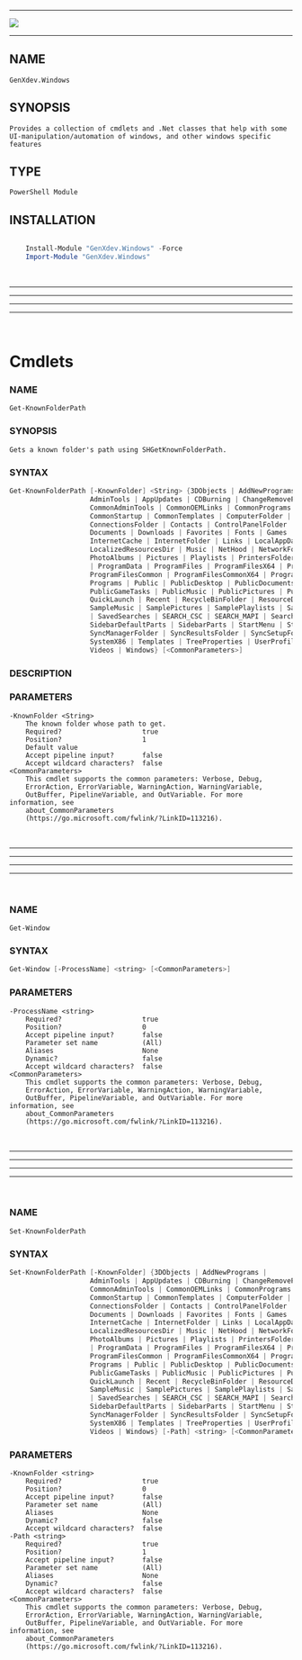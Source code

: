 ﻿<hr/>

![](https://genxdev.net/Powershell.jpg)

<hr/>

## NAME
    GenXdev.Windows

## SYNOPSIS
    Provides a collection of cmdlets and .Net classes that help with some UI-manipulation/automation of windows, and other windows specific features

## TYPE
    PowerShell Module
## INSTALLATION
````Powershell

    Install-Module "GenXdev.Windows" -Force
    Import-Module "GenXdev.Windows"

````

<br/><hr/><hr/><hr/><hr/><br/>

# Cmdlets
### NAME
    Get-KnownFolderPath
### SYNOPSIS
    Gets a known folder's path using SHGetKnownFolderPath.
### SYNTAX
````PowerShell
Get-KnownFolderPath [-KnownFolder] <String> {3DObjects | AddNewPrograms |
                    AdminTools | AppUpdates | CDBurning | ChangeRemovePrograms |
                    CommonAdminTools | CommonOEMLinks | CommonPrograms | CommonStartMenu |
                    CommonStartup | CommonTemplates | ComputerFolder | ConflictFolder |
                    ConnectionsFolder | Contacts | ControlPanelFolder | Cookies | Desktop |
                    Documents | Downloads | Favorites | Fonts | Games | GameTasks | History |
                    InternetCache | InternetFolder | Links | LocalAppData | LocalAppDataLow |
                    LocalizedResourcesDir | Music | NetHood | NetworkFolder | OriginalImages |
                    PhotoAlbums | Pictures | Playlists | PrintersFolder | PrintHood | Profile
                    | ProgramData | ProgramFiles | ProgramFilesX64 | ProgramFilesX86 |
                    ProgramFilesCommon | ProgramFilesCommonX64 | ProgramFilesCommonX86 |
                    Programs | Public | PublicDesktop | PublicDocuments | PublicDownloads |
                    PublicGameTasks | PublicMusic | PublicPictures | PublicVideos |
                    QuickLaunch | Recent | RecycleBinFolder | ResourceDir | RoamingAppData |
                    SampleMusic | SamplePictures | SamplePlaylists | SampleVideos | SavedGames
                    | SavedSearches | SEARCH_CSC | SEARCH_MAPI | SearchHome | SendTo |
                    SidebarDefaultParts | SidebarParts | StartMenu | Startup |
                    SyncManagerFolder | SyncResultsFolder | SyncSetupFolder | System |
                    SystemX86 | Templates | TreeProperties | UserProfiles | UsersFiles |
                    Videos | Windows} [<CommonParameters>]
````
### DESCRIPTION
### PARAMETERS
    -KnownFolder <String>
        The known folder whose path to get.
        Required?                    true
        Position?                    1
        Default value
        Accept pipeline input?       false
        Accept wildcard characters?  false
    <CommonParameters>
        This cmdlet supports the common parameters: Verbose, Debug,
        ErrorAction, ErrorVariable, WarningAction, WarningVariable,
        OutBuffer, PipelineVariable, and OutVariable. For more information, see
        about_CommonParameters
        (https://go.microsoft.com/fwlink/?LinkID=113216).
<br/><hr/><hr/><hr/><hr/><br/>
### NAME
    Get-Window
### SYNTAX
````PowerShell
Get-Window [-ProcessName] <string> [<CommonParameters>]
````
### PARAMETERS
    -ProcessName <string>
        Required?                    true
        Position?                    0
        Accept pipeline input?       false
        Parameter set name           (All)
        Aliases                      None
        Dynamic?                     false
        Accept wildcard characters?  false
    <CommonParameters>
        This cmdlet supports the common parameters: Verbose, Debug,
        ErrorAction, ErrorVariable, WarningAction, WarningVariable,
        OutBuffer, PipelineVariable, and OutVariable. For more information, see
        about_CommonParameters
        (https://go.microsoft.com/fwlink/?LinkID=113216).
<br/><hr/><hr/><hr/><hr/><br/>
### NAME
    Set-KnownFolderPath
### SYNTAX
````PowerShell
Set-KnownFolderPath [-KnownFolder] {3DObjects | AddNewPrograms |
                    AdminTools | AppUpdates | CDBurning | ChangeRemovePrograms |
                    CommonAdminTools | CommonOEMLinks | CommonPrograms | CommonStartMenu |
                    CommonStartup | CommonTemplates | ComputerFolder | ConflictFolder |
                    ConnectionsFolder | Contacts | ControlPanelFolder | Cookies | Desktop |
                    Documents | Downloads | Favorites | Fonts | Games | GameTasks | History |
                    InternetCache | InternetFolder | Links | LocalAppData | LocalAppDataLow |
                    LocalizedResourcesDir | Music | NetHood | NetworkFolder | OriginalImages |
                    PhotoAlbums | Pictures | Playlists | PrintersFolder | PrintHood | Profile
                    | ProgramData | ProgramFiles | ProgramFilesX64 | ProgramFilesX86 |
                    ProgramFilesCommon | ProgramFilesCommonX64 | ProgramFilesCommonX86 |
                    Programs | Public | PublicDesktop | PublicDocuments | PublicDownloads |
                    PublicGameTasks | PublicMusic | PublicPictures | PublicVideos |
                    QuickLaunch | Recent | RecycleBinFolder | ResourceDir | RoamingAppData |
                    SampleMusic | SamplePictures | SamplePlaylists | SampleVideos | SavedGames
                    | SavedSearches | SEARCH_CSC | SEARCH_MAPI | SearchHome | SendTo |
                    SidebarDefaultParts | SidebarParts | StartMenu | Startup |
                    SyncManagerFolder | SyncResultsFolder | SyncSetupFolder | System |
                    SystemX86 | Templates | TreeProperties | UserProfiles | UsersFiles |
                    Videos | Windows} [-Path] <string> [<CommonParameters>]
````
### PARAMETERS
    -KnownFolder <string>
        Required?                    true
        Position?                    0
        Accept pipeline input?       false
        Parameter set name           (All)
        Aliases                      None
        Dynamic?                     false
        Accept wildcard characters?  false
    -Path <string>
        Required?                    true
        Position?                    1
        Accept pipeline input?       false
        Parameter set name           (All)
        Aliases                      None
        Dynamic?                     false
        Accept wildcard characters?  false
    <CommonParameters>
        This cmdlet supports the common parameters: Verbose, Debug,
        ErrorAction, ErrorVariable, WarningAction, WarningVariable,
        OutBuffer, PipelineVariable, and OutVariable. For more information, see
        about_CommonParameters
        (https://go.microsoft.com/fwlink/?LinkID=113216).